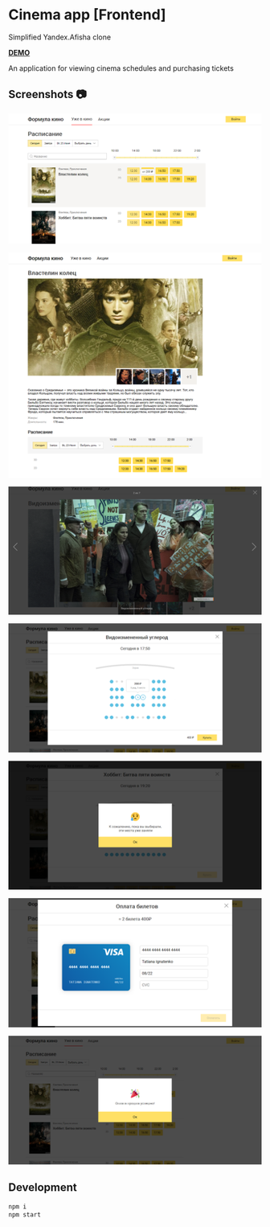 # Cinema app [Frontend]

Simplified Yandex.Afisha clone

**[DEMO](https://tanyaignatenko.github.io/cinema-app/)**

An application for viewing cinema schedules and purchasing tickets

## Screenshots :camera:
![Cinema schedule screenshot](src/assets/images/cinema-schedule.png)

![Movie frames gallery screenshot](src/assets/images/movie-description.png)

![Movie frames from gallery viewer screenshot](src/assets/images/movie-frames-viewer.png)

![Cinema hall screenshot](src/assets/images/cinema-hall.png)

![Reservation failure screenshot](src/assets/images/reservation-failure.png)

![Tickets payment process screenshot](src/assets/images/payment.png)

![Success payment status screenshot](src/assets/images/payment-success.png)


## Development
```
npm i
npm start
```
